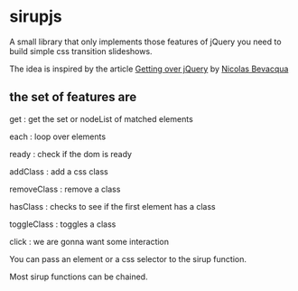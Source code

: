 # sirupjs

A small library that only implements those features of jQuery you need to build simple css transition slideshows.

The idea is inspired by the article [Getting over jQuery](http://ponyfoo.com/articles/getting-over-jquery) by [Nicolas Bevacqua](https://github.com/bevacqua)

## the set of features are

get : get the set or nodeList of matched elements

each : loop over elements

ready : check if the dom is ready

addClass : add a css class

removeClass : remove a class

hasClass : checks to see if the first element has a class

toggleClass : toggles a class

click : we are gonna want some interaction

You can pass an element or a css selector to the sirup function.

Most sirup functions can be chained.
